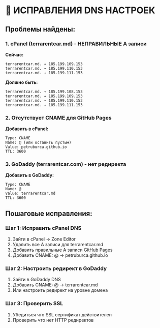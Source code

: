 # 🔧 ИСПРАВЛЕНИЯ DNS НАСТРОЕК

## Проблемы найдены:

### 1. cPanel (terrarentcar.md) - НЕПРАВИЛЬНЫЕ A записи

**Сейчас:**

```
terrarentcar.md. → 185.199.109.153
terrarentcar.md. → 185.199.110.153
terrarentcar.md. → 185.199.111.153
```

**Должно быть:**

```
terrarentcar.md. → 185.199.108.153
terrarentcar.md. → 185.199.109.153
terrarentcar.md. → 185.199.110.153
terrarentcar.md. → 185.199.111.153
```

### 2. Отсутствует CNAME для GitHub Pages

**Добавить в cPanel:**

```
Type: CNAME
Name: @ (или оставить пустым)
Value: petruburca.github.io
TTL: 3600
```

### 3. GoDaddy (terrarentcar.com) - нет редиректа

**Добавить в GoDaddy:**

```
Type: CNAME
Name: @
Value: terrarentcar.md
TTL: 3600
```

## Пошаговые исправления:

### Шаг 1: Исправить cPanel DNS

1. Зайти в cPanel → Zone Editor
2. Удалить все A записи для terrarentcar.md
3. Добавить правильные A записи GitHub Pages
4. Добавить CNAME: @ → petruburca.github.io

### Шаг 2: Настроить редирект в GoDaddy

1. Зайти в GoDaddy DNS
2. Добавить CNAME: @ → terrarentcar.md
3. Или настроить редирект на уровне домена

### Шаг 3: Проверить SSL

1. Убедиться что SSL сертификат действителен
2. Проверить что нет HTTP редиректов
